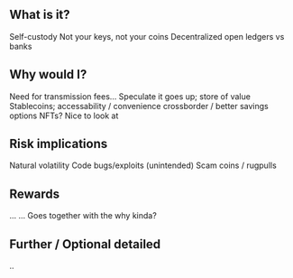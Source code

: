 ## What is it?

Self-custody
Not your keys, not your coins
Decentralized open ledgers vs banks

## Why would I?

Need for transmission fees…
Speculate it goes up; store of value
Stablecoins; accessability / convenience crossborder / better savings options
NFTs? Nice to look at

## Risk implications

Natural volatility
Code bugs/exploits (unintended)
Scam coins / rugpulls

## Rewards

...
...
Goes together with the why kinda?

## Further / Optional detailed

..